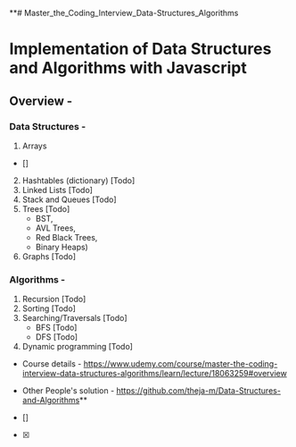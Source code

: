 **# Master_the_Coding_Interview_Data-Structures_Algorithms

# Implementation of Data Structures and Algorithms with Javascript

## Overview -

### Data Structures -
1. Arrays 
- []
2. Hashtables (dictionary) [Todo]
3. Linked Lists [Todo]
4. Stack and Queues [Todo]
5. Trees [Todo]
   - BST, 
   - AVL Trees, 
   - Red Black Trees, 
   - Binary Heaps)
6. Graphs [Todo]

### Algorithms -
1. Recursion [Todo]
2. Sorting [Todo]
3. Searching/Traversals [Todo]
    - BFS [Todo]
    - DFS [Todo]
4. Dynamic programming [Todo] 



- Course details - https://www.udemy.com/course/master-the-coding-interview-data-structures-algorithms/learn/lecture/18063259#overview
- Other People's solution  - https://github.com/theja-m/Data-Structures-and-Algorithms** 

- []
- [x]